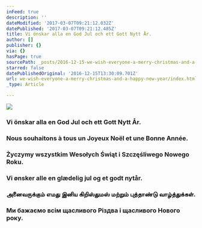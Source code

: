 ```yaml
---
inFeed: true
description: ''
dateModified: '2017-03-07T09:21:12.032Z'
datePublished: '2017-03-07T09:21:12.485Z'
title: Vi önskar alla en God Jul och ett Gott Nytt År.
author: []
publisher: {}
via: {}
hasPage: true
sourcePath: _posts/2016-12-15-we-wish-everyone-a-merry-christmas-and-a-happy-new-year.md
starred: false
datePublishedOriginal: '2016-12-15T13:30:09.701Z'
url: we-wish-everyone-a-merry-christmas-and-a-happy-new-year/index.html
_type: Article

---
```

![](https://the-grid-user-content.s3-us-west-2.amazonaws.com/db2c62ce-7cb7-4212-9efe-6e1a1ae97688.jpg)

### Vi önskar alla en God Jul och ett Gott Nytt År.

### Nous souhaitons à tous un Joyeux Noël et une Bonne Année.

### Życzymy wszystkim Wesołych Świąt i Szczęśliwego Nowego Roku.

### Vi ønsker alle en glædelig jul og et godt nytår.

### அனைவருக்கும் எமது இனிய கிறிஸ்துமஸ் மற்றும் புத்தாண்டு வாழ்த்துக்கள்.

### Ми бажаємо всім щасливого Різдва і щасливого Нового року.